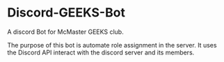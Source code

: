# Discord-GEEKS-Bot
A discord Bot for McMaster GEEKS club.

The purpose of this bot is automate role assignment in the server.
It uses the Discord API  interact with the discord server and its members.